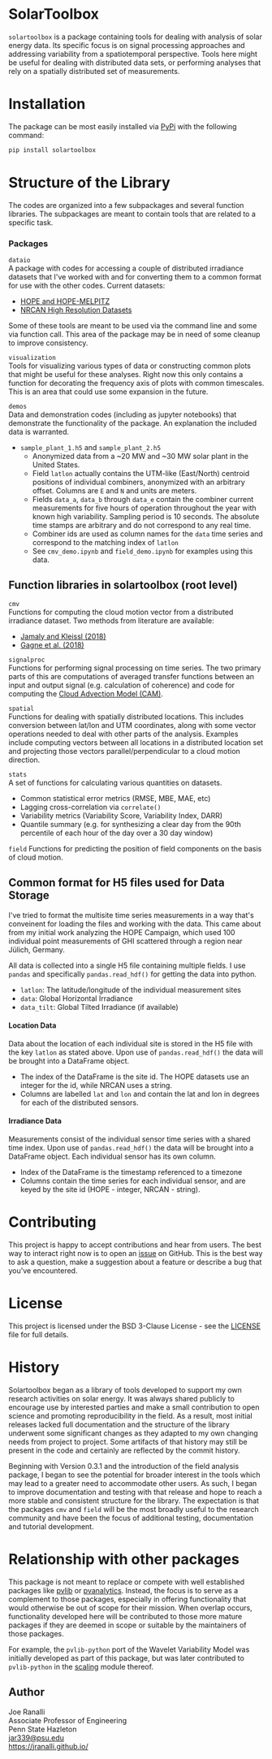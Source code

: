 # SolarToolbox
`solartoolbox` is a package containing tools for dealing with analysis of solar 
energy data. Its specific focus is on signal processing approaches and 
addressing variability from a spatiotemporal perspective. Tools here might be 
useful for dealing with distributed data sets, or performing analyses that 
rely on a spatially distributed set of measurements.

# Installation
The package can be most easily installed via [PyPi](https://pypi.org/project/solartoolbox/) 
with the following command:
```bash
pip install solartoolbox
```

# Structure of the Library
The codes are organized into a few subpackages and several function libraries.
The subpackages are meant to contain tools that are related to a specific
task. 

### Packages
```dataio```  
A package with codes for accessing a couple of distributed irradiance datasets 
that I've worked with and for converting them to a common format for use with 
the other codes. Current datasets:
- [HOPE and HOPE-MELPITZ](https://www.cen.uni-hamburg.de/en/icdc/data/atmosphere/samd-st-datasets.html)
- [NRCAN High Resolution Datasets](https://www.nrcan.gc.ca/energy/renewable-electricity/solar-photovoltaic/18409)

Some of these tools are meant to be used via the command line and some via
function call. This area of the package may be in need of some cleanup to 
improve consistency.

```visualization```  
Tools for visualizing various types of data or constructing common plots that 
might be useful for these analyses. Right now this only contains a function 
for decorating the frequency axis of plots with common timescales. This is an 
area that could use some expansion in the future.

```demos```  
Data and demonstration codes (including as jupyter notebooks) that demonstrate 
the functionality of the package. An explanation the included data is 
warranted. 

- `sample_plant_1.h5` and `sample_plant_2.h5` 
  -  Anonymized data from a ~20 MW and ~30 MW solar plant in the United States.
  - Field `latlon` actually contains the UTM-like (East/North) centroid 
  positions of individual combiners, anonymized with an arbitrary offset. 
  Columns are `E` and `N` and units are meters.
  - Fields `data_a`, `data_b` through `data_e` contain the combiner current 
  measurements for five hours of operation throughout the year with known high 
  variability. Sampling period is 10 seconds. The absolute time stamps are 
    arbitrary and do not correspond to any real time.
  - Combiner ids are used as column names for the `data` time series and 
  correspond to the matching index of `latlon`
  - See `cmv_demo.ipynb` and `field_demo.ipynb` for examples using this data.

## Function libraries in solartoolbox (root level)

```cmv```  
Functions for computing the cloud motion vector from a distributed irradiance 
dataset. Two methods from literature are available:
- [Jamaly and Kleissl (2018)](https://www.sciencedirect.com/science/article/pii/S0038092X17309556)
- [Gagne et al. (2018)](https://www.researchgate.net/publication/330877949_Directional_Solar_Variability_Analysis)

```signalproc```  
Functions for performing signal processing on time series. The two primary 
parts of this are computations of averaged transfer functions between an input
and output signal (e.g. calculation of coherence) and code for computing the 
[Cloud Advection Model (CAM)](https://aip.scitation.org/doi/10.1063/5.0050428).

```spatial```  
Functions for dealing with spatially distributed locations. This includes 
conversion between lat/lon and UTM coordinates, along with some vector
operations needed to deal with other parts of the analysis. Examples include
computing vectors between all locations in a distributed location set and 
projecting those vectors parallel/perpendicular to a cloud motion direction.

```stats```  
A set of functions for calculating various quantities on datasets.
- Common statistical error metrics (RMSE, MBE, MAE, etc)
- Lagging cross-correlation via ```correlate()```
- Variability metrics (Variability Score, Variability Index, DARR)
- Quantile summary (e.g. for synthesizing a clear day from the 90th percentile 
of each hour of the day over a 30 day window)

```field```
Functions for predicting the position of field components on the basis of cloud
motion. 

## Common format for H5 files used for Data Storage

I've tried to format the multisite time series measurements in a way that's 
conveinent for loading the files and working with the data. This came about 
from my initial work analyzing the HOPE Campaign, which used 100 individual 
point measurements of GHI scattered through a region near Jülich, Germany.

All data is collected into a single H5 file containing multiple fields. I use
```pandas``` and specifically ```pandas.read_hdf()``` for getting the data
into python. 

- ```latlon```: The latitude/longitude of the individual measurement sites
- ```data```: Global Horizontal Irradiance
- ```data_tilt```: Global Tilted Irradiance (if available)

#### Location Data
Data about the location of each individual site is stored in the H5 file with 
the key ```latlon``` as stated above. Upon use of ```pandas.read_hdf()``` the 
data will be brought into a DataFrame object.

- The index of the DataFrame is the site id. The HOPE datasets use an integer 
for the id, while NRCAN uses a string. 
- Columns are labelled ```lat``` and ```lon``` and contain the lat and lon in 
degrees for each of the distributed sensors.

#### Irradiance Data
Measurements consist of the individual sensor time series with a shared time 
index. Upon use of ```pandas.read_hdf()``` the data will be brought into a 
DataFrame object. Each individual sensor has its own column. 

- Index of the DataFrame is the timestamp referenced to a timezone
- Columns contain the time series for each individual sensor, and are keyed by
the site id (HOPE - integer, NRCAN - string).

# Contributing
This project is happy to accept contributions and hear from users. The best way 
to interact right now is to open an [issue](https://github.com/jranalli/solartoolbox/issues) 
on GitHub. This is the best way to ask a question, make a suggestion about a 
feature or describe a bug that you've encountered. 

# License
This project is licensed under the BSD 3-Clause License - see the 
[LICENSE](https://github.com/jranalli/solartoolbox/blob/main/LICENSE) file
for full details. 

# History
Solartoolbox began as a library of tools developed to support my own research 
activities on solar energy. It was always shared publicly to encourage use by 
interested parties and make a small contribution to open science and promoting
reproducibility in the field. As a result, most initial releases lacked full 
documentation and the structure of the library underwent some significant 
changes as they adapted to my own changing needs from project to project. Some 
artifacts of that history may still be present in the code and certainly are 
reflected by the commit history.

Beginning with Version 0.3.1 and the introduction of the field analysis 
package, I began to see the potential for broader interest in the tools
which may lead to a greater need to accommodate other users. As such, I began 
to improve documentation and testing with that release and hope to reach a more
stable and consistent structure for the library. The expectation is that the 
packages `cmv` and `field` will be the most broadly useful to the research 
community and have been the focus of additional testing, documentation and 
tutorial development.

# Relationship with other packages
This package is not meant to replace or compete with well established packages 
like [pvlib](https://github.com/pvlib/pvlib-python) or
[pvanalytics](https://github.com/pvlib/pvanalytics). Instead, the focus is to 
serve as a complement to those packages, especially in offering functionality 
that would otherwise be out of scope for their mission. When overlap occurs, 
functionality developed here will be contributed to those more mature packages
if they are deemed in scope or suitable by the maintainers of those packages.

For example, the `pvlib-python` port of the Wavelet Variability Model was 
initially developed as part of this package, but was later contributed to 
`pvlib-python` in the [scaling](https://pvlib-python.readthedocs.io/en/stable/reference/generated/pvlib.scaling.wvm.html) 
module thereof.

## Author
Joe Ranalli  
Associate Professor of Engineering  
Penn State Hazleton  
jar339@psu.edu  
https://jranalli.github.io/



